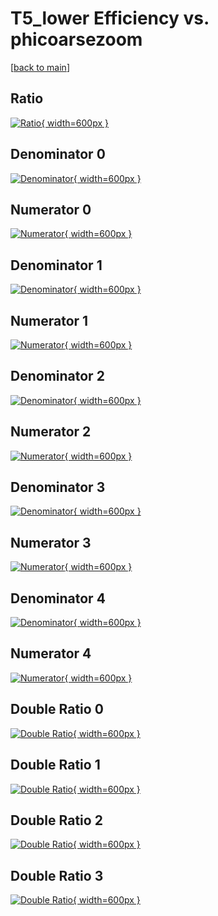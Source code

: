 # T5_lower Efficiency vs. phicoarsezoom

[[back to main](./)]



## Ratio

[![Ratio](../mtv/var/T5_lower_base_0_-1_eff_phicoarsezoom.png){ width=600px }](../mtv/var/T5_lower_base_0_-1_eff_phicoarsezoom.pdf)

## Denominator 0

[![Denominator](../mtv/den/T5_lower_base_0_-1_eff_phicoarsezoom_den0.png){ width=600px }](../mtv/den/T5_lower_base_0_-1_eff_phicoarsezoom_den0.pdf)

## Numerator 0

[![Numerator](../mtv/num/T5_lower_base_0_-1_eff_phicoarsezoom_num0.png){ width=600px }](../mtv/num/T5_lower_base_0_-1_eff_phicoarsezoom_num0.pdf)

## Denominator 1

[![Denominator](../mtv/den/T5_lower_base_0_-1_eff_phicoarsezoom_den1.png){ width=600px }](../mtv/den/T5_lower_base_0_-1_eff_phicoarsezoom_den1.pdf)

## Numerator 1

[![Numerator](../mtv/num/T5_lower_base_0_-1_eff_phicoarsezoom_num1.png){ width=600px }](../mtv/num/T5_lower_base_0_-1_eff_phicoarsezoom_num1.pdf)

## Denominator 2

[![Denominator](../mtv/den/T5_lower_base_0_-1_eff_phicoarsezoom_den2.png){ width=600px }](../mtv/den/T5_lower_base_0_-1_eff_phicoarsezoom_den2.pdf)

## Numerator 2

[![Numerator](../mtv/num/T5_lower_base_0_-1_eff_phicoarsezoom_num2.png){ width=600px }](../mtv/num/T5_lower_base_0_-1_eff_phicoarsezoom_num2.pdf)

## Denominator 3

[![Denominator](../mtv/den/T5_lower_base_0_-1_eff_phicoarsezoom_den3.png){ width=600px }](../mtv/den/T5_lower_base_0_-1_eff_phicoarsezoom_den3.pdf)

## Numerator 3

[![Numerator](../mtv/num/T5_lower_base_0_-1_eff_phicoarsezoom_num3.png){ width=600px }](../mtv/num/T5_lower_base_0_-1_eff_phicoarsezoom_num3.pdf)

## Denominator 4

[![Denominator](../mtv/den/T5_lower_base_0_-1_eff_phicoarsezoom_den4.png){ width=600px }](../mtv/den/T5_lower_base_0_-1_eff_phicoarsezoom_den4.pdf)

## Numerator 4

[![Numerator](../mtv/num/T5_lower_base_0_-1_eff_phicoarsezoom_num4.png){ width=600px }](../mtv/num/T5_lower_base_0_-1_eff_phicoarsezoom_num4.pdf)

## Double Ratio 0

[![Double Ratio](../mtv/ratio/T5_lower_base_0_-1_eff_phicoarsezoom_ratio0.png){ width=600px }](../mtv/ratio/T5_lower_base_0_-1_eff_phicoarsezoom_ratio0.pdf)

## Double Ratio 1

[![Double Ratio](../mtv/ratio/T5_lower_base_0_-1_eff_phicoarsezoom_ratio1.png){ width=600px }](../mtv/ratio/T5_lower_base_0_-1_eff_phicoarsezoom_ratio1.pdf)

## Double Ratio 2

[![Double Ratio](../mtv/ratio/T5_lower_base_0_-1_eff_phicoarsezoom_ratio2.png){ width=600px }](../mtv/ratio/T5_lower_base_0_-1_eff_phicoarsezoom_ratio2.pdf)

## Double Ratio 3

[![Double Ratio](../mtv/ratio/T5_lower_base_0_-1_eff_phicoarsezoom_ratio3.png){ width=600px }](../mtv/ratio/T5_lower_base_0_-1_eff_phicoarsezoom_ratio3.pdf)

